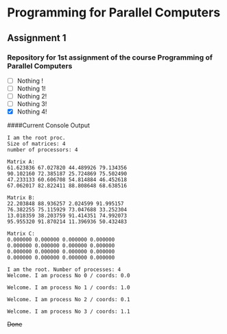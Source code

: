 # Programming for Parallel Computers
## Assignment 1
### Repository for 1st assignment of the course Programming of Parallel Computers

- [ ] Nothing !
- [ ] Nothing 1!
- [ ] Nothing 2!
- [ ] Nothing 3!
- [x] Nothing 4!

####Current Console Output

```
I am the root proc.
Size of matrices: 4
number of processors: 4

Matrix A:
61.623836 67.027820 44.489926 79.134356
90.102160 72.385187 25.724869 75.502490
47.233133 60.606708 54.814884 46.452618
67.062017 82.822411 88.808648 68.638516

Matrix B:
22.203848 88.936257 2.024599 91.995157
76.382255 75.115929 73.047688 33.252304
13.018359 38.203759 91.414351 74.992073
95.955320 91.870214 11.396936 50.432483

Matrix C:
0.000000 0.000000 0.000000 0.000000
0.000000 0.000000 0.000000 0.000000
0.000000 0.000000 0.000000 0.000000
0.000000 0.000000 0.000000 0.000000

I am the root. Number of processes: 4
Welcome. I am process No 0 / coords: 0.0

Welcome. I am process No 1 / coords: 1.0

Welcome. I am process No 2 / coords: 0.1

Welcome. I am process No 3 / coords: 1.1
```

~~Done~~